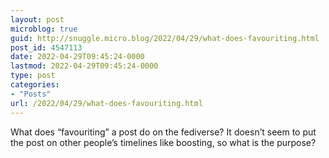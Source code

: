 ```yaml
---
layout: post
microblog: true
guid: http://snuggle.micro.blog/2022/04/29/what-does-favouriting.html
post_id: 4547113
date: 2022-04-29T09:45:24-0000
lastmod: 2022-04-29T09:45:24-0000
type: post
categories:
- "Posts"
url: /2022/04/29/what-does-favouriting.html
---
```

<p>What does “favouriting” a post do on the fediverse? It doesn’t seem to put the post on other people’s timelines like boosting, so what is the purpose?</p>
